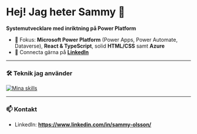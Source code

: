 # Hej! Jag heter Sammy 👋

**Systemutvecklare med inriktning på Power Platform**

- 🧩 Fokus: **Microsoft Power Platform** (Power Apps, Power Automate, Dataverse), **React & TypeScript**, solid **HTML/CSS** samt **Azure**
- 🤝 Connecta gärna på **[LinkedIn](https://www.linkedin.com/in/sammy-olsson/)**

---

### 🛠️ Teknik jag använder
[![Mina skills](https://skillicons.dev/icons?i=html,css,js,ts,react,azure)](https://skillicons.dev)

---

### 📫 Kontakt
- LinkedIn: **https://www.linkedin.com/in/sammy-olsson/**
